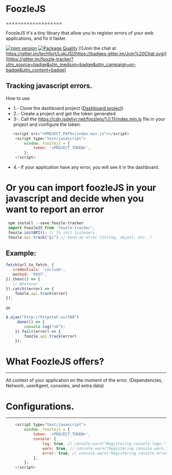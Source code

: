# FoozleJS #
===================

FoozleJS it's a tiny library that allow you to register errors of your web applications, and fix it faster.

[![npm version](https://badge.fury.io/js/foozle-tracker.svg)](https://badge.fury.io/js/foozle-tracker)
[![Package Quality](http://npm.packagequality.com/shield/foozle-tracker.svg)](http://packagequality.com/#?package=foozle-tracker)
[![Join the chat at https://gitter.im/techfort/LokiJS](https://badges.gitter.im/Join%20Chat.svg)](https://gitter.im/foozle-tracker?utm_source=badge&utm_medium=badge&utm_campaign=pr-badge&utm_content=badge)


Tracking javascript errors.
----------
How to use
* 1.- Clone the dashboard project ([Dashboard project](https://github.com/jojo5716/foozlejs-front-django))
* 2.- Create a project and get the token generated.
* 3-. Call the https://cdn.jsdelivr.net/foozlejs/1.0.11/index.min.js file in your project and configure the token.
```javascript 
   <script src="<PROJECT_PATH>/index.min.js"></script>
    <script type="text/javascript">
        window._foozlejs = {
            token: '<PROJECT_TOKEN>',
        };
    </script>
```
* 4.- If your application have any error, you will see it in the dashboard.
# Or you can import foozleJS in your javascript and decide when you want to report an error
``` javascript
 npm install --save foozle-tracker 
 import FoozleJS from 'foozle-tracker';
 foozle.initAPI(); // To init listeners
 foozle.api.track("gi") // Send an error (String, object, etc..)
```
## Example:
``` javascript
fetch(url_to_fetch, {
   credentials: 'include',
   method: 'POST',
}).then(() => {
   // Whatever
}).catch((error) => {
    foozle.api.track(error)
});

```
or

``` javascript
$.ajax("http://httpstat.us/500")
    .done(() => {
        console.log("ok");
    }).fail((error) => {
        foozle.api.track(error)
    });
```
# What FoozleJS offers? #
----------

All context of your application on the moment of the error. (Dependencies, Network, userAgent, consoles, and extra data)


# Configurations. #
----------

```javascript 
    <script type="text/javascript">
        window._foozlejs = {
            token: '<PROJECT_TOKEN>',
            console: {
                log: true, // console.warn("Registering console logs.")
                warn: true, // console.warn("Registering console warn.")
                error: true, // console.warn("Registering console error.")
            },
        };
    </script>
```



